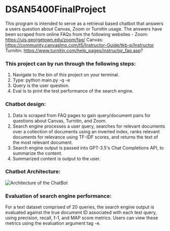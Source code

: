 # DSAN5400FinalProject

This program is intended to serve as a retrieval based chatbot that answers a users question about Canvas, Zoom or Turnitin usage. The answers have been scraped from online FAQs from the following websites - 
Zoom: https://uis.georgetown.edu/zoom/faq/
Canvas: https://community.canvaslms.com/t5/Instructor-Guide/tkb-p/Instructor
Turnitin: https://www.turnitin.com/help_pages/instructor_faq.asp?

### This project can by run through the following steps:
1. Navigate to the bin of this project on your terminal.
2. Type:
        python main.py -q <query> -e <eval>
4. Query is the user question.
5. Eval is to print the test performance of the search engine.

### Chatbot design: 
1. Data is scraped from FAQ pages
to gain query/document pairs for questions about Canvas, Turnitin, and Zoom.
2. Search engine processes a user query, searches for relevant documents over a collection of documents using an inverted index, ranks relevant documents for relevance using TF-IDF scores, and returns the text of the most relevant document. 
3. Search engine output is passed into GPT-3.5's Chat Completions API, to summarize the content. 
4. Summarized content is output to the user. 

### Chatbot Architecture: 
![Architecture of the ChatBot](https://i.imgur.com/V30q1Ql.png)

### Evaluation of search engine performance: 
For a text dataset comprised of 20 queries, the search engine output is evaluated against the true document ID associated with each test query, using precision, recall, f-1, and MAP score metrics. Users can view these metrics using the evaluation argument tag -e.


